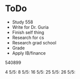# ToDo

- Study 558
- Write for Dr. Guria
- Finish self thing
- Research for cs
- Research grad school
- Grade 
- Apply IB/finance






540899




4 5/5:
8 5/5:
16 5/5:
25 5/5:
26 5/5: